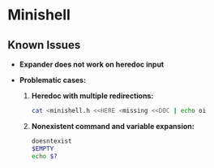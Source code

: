 # Minishell

## Known Issues

- **Expander does not work on heredoc input**
- **Problematic cases:**

  1. **Heredoc with multiple redirections:**
     ```sh
     cat <minishell.h <<HERE <missing <<DOC | echo oi
     ```

  2. **Nonexistent command and variable expansion:**
     ```sh
     doesntexist
     $EMPTY
     echo $?
     ```
